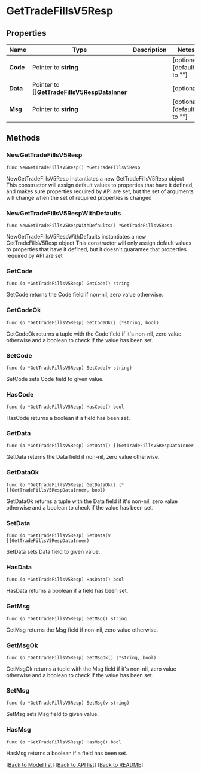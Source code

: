 # GetTradeFillsV5Resp

## Properties

Name | Type | Description | Notes
------------ | ------------- | ------------- | -------------
**Code** | Pointer to **string** |  | [optional] [default to ""]
**Data** | Pointer to [**[]GetTradeFillsV5RespDataInner**](GetTradeFillsV5RespDataInner.md) |  | [optional] 
**Msg** | Pointer to **string** |  | [optional] [default to ""]

## Methods

### NewGetTradeFillsV5Resp

`func NewGetTradeFillsV5Resp() *GetTradeFillsV5Resp`

NewGetTradeFillsV5Resp instantiates a new GetTradeFillsV5Resp object
This constructor will assign default values to properties that have it defined,
and makes sure properties required by API are set, but the set of arguments
will change when the set of required properties is changed

### NewGetTradeFillsV5RespWithDefaults

`func NewGetTradeFillsV5RespWithDefaults() *GetTradeFillsV5Resp`

NewGetTradeFillsV5RespWithDefaults instantiates a new GetTradeFillsV5Resp object
This constructor will only assign default values to properties that have it defined,
but it doesn't guarantee that properties required by API are set

### GetCode

`func (o *GetTradeFillsV5Resp) GetCode() string`

GetCode returns the Code field if non-nil, zero value otherwise.

### GetCodeOk

`func (o *GetTradeFillsV5Resp) GetCodeOk() (*string, bool)`

GetCodeOk returns a tuple with the Code field if it's non-nil, zero value otherwise
and a boolean to check if the value has been set.

### SetCode

`func (o *GetTradeFillsV5Resp) SetCode(v string)`

SetCode sets Code field to given value.

### HasCode

`func (o *GetTradeFillsV5Resp) HasCode() bool`

HasCode returns a boolean if a field has been set.

### GetData

`func (o *GetTradeFillsV5Resp) GetData() []GetTradeFillsV5RespDataInner`

GetData returns the Data field if non-nil, zero value otherwise.

### GetDataOk

`func (o *GetTradeFillsV5Resp) GetDataOk() (*[]GetTradeFillsV5RespDataInner, bool)`

GetDataOk returns a tuple with the Data field if it's non-nil, zero value otherwise
and a boolean to check if the value has been set.

### SetData

`func (o *GetTradeFillsV5Resp) SetData(v []GetTradeFillsV5RespDataInner)`

SetData sets Data field to given value.

### HasData

`func (o *GetTradeFillsV5Resp) HasData() bool`

HasData returns a boolean if a field has been set.

### GetMsg

`func (o *GetTradeFillsV5Resp) GetMsg() string`

GetMsg returns the Msg field if non-nil, zero value otherwise.

### GetMsgOk

`func (o *GetTradeFillsV5Resp) GetMsgOk() (*string, bool)`

GetMsgOk returns a tuple with the Msg field if it's non-nil, zero value otherwise
and a boolean to check if the value has been set.

### SetMsg

`func (o *GetTradeFillsV5Resp) SetMsg(v string)`

SetMsg sets Msg field to given value.

### HasMsg

`func (o *GetTradeFillsV5Resp) HasMsg() bool`

HasMsg returns a boolean if a field has been set.


[[Back to Model list]](../README.md#documentation-for-models) [[Back to API list]](../README.md#documentation-for-api-endpoints) [[Back to README]](../README.md)


